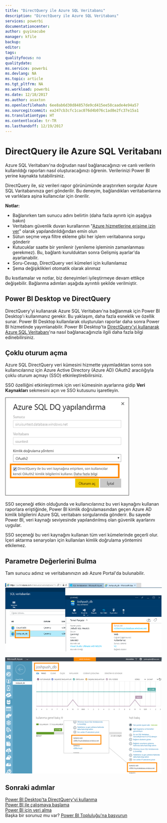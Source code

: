 ```yaml
---
title: "DirectQuery ile Azure SQL Veritabanı"
description: "DirectQuery ile Azure SQL Veritabanı"
services: powerbi
documentationcenter: 
author: guyinacube
manager: kfile
backup: 
editor: 
tags: 
qualityfocus: no
qualitydate: 
ms.service: powerbi
ms.devlang: NA
ms.topic: article
ms.tgt_pltfrm: NA
ms.workload: powerbi
ms.date: 12/18/2017
ms.author: asaxton
ms.openlocfilehash: 6ee8ab6d30d84857de9cd415ee58caade4e94a57
ms.sourcegitcommit: ea247cb3cfc1cac076d4b076c1ad8e2fc37e15a1
ms.translationtype: HT
ms.contentlocale: tr-TR
ms.lasthandoff: 12/19/2017
---
```

# <a name="azure-sql-database-with-directquery"></a>DirectQuery ile Azure SQL Veritabanı
Azure SQL Veritabanı'na doğrudan nasıl bağlanacağınızı ve canlı verilerin kullanıldığı raporları nasıl oluşturacağınızı öğrenin. Verilerinizi Power BI yerine kaynakta tutabilirsiniz.

DirectQuery ile, siz verileri rapor görünümünde araştırırken sorgular Azure SQL Varitabanınıza geri gönderilir. Bu deneyim, bağlandıkları veritabanlarına ve varlıklara aşina kullanıcılar için önerilir.

**Notlar:**

* Bağlanırken tam sunucu adını belirtin (daha fazla ayrıntı için aşağıya bakın)
* Veritabanı güvenlik duvarı kurallarının "[Azure hizmetlerine erişime izin ver](https://msdn.microsoft.com/library/azure/ee621782.aspx)" olarak yapılandırıldığından emin olun
* Sütun seçme veya filtre ekleme gibi her işlem veritabanına sorgu gönderir
* Kutucuklar saatte bir yenilenir (yenileme işleminin zamanlanması gerekmez). Bu, bağlantı kurulduktan sonra Gelişmiş ayarlar'da ayarlanabilir.
* Soru-Cevap, DirectQuery veri kümeleri için kullanılamaz
* Şema değişiklikleri otomatik olarak alınmaz

Bu kısıtlamalar ve notlar, biz deneyimleri iyileştirmeye devam ettikçe değişebilir. Bağlanma adımları aşağıda ayrıntılı şekilde verilmiştir. 

## <a name="power-bi-desktop-and-directquery"></a>Power BI Desktop ve DirectQuery
DirectQuery'yi kullanarak Azure SQL Veritabanı'na bağlanmak için Power BI Desktop'ı kullanmanız gerekir. Bu yaklaşım, daha fazla esneklik ve özellik sunar. Power BI Desktop kullanılarak oluşturulan raporlar daha sonra Power BI hizmetinde yayımlanabilir. Power BI Desktop'ta [DirectQuery'yi kullanarak Azure SQL Veritabanı](desktop-use-directquery.md)'na nasıl bağlanacağınızla ilgili daha fazla bilgi edinebilirsiniz. 

## <a name="single-sign-on"></a>Çoklu oturum açma

Azure SQL DirectQuery veri kümesini hizmette yayımladıktan sonra son kullanıcılarınız için Azure Active Directory (Azure AD) OAuth2 aracılığıyla çoklu oturum açmayı (SSO) etkinleştirebilirsiniz. 

SSO özelliğini etkinleştirmek için veri kümesinin ayarlarına gidip **Veri Kaynakları** sekmesini açın ve SSO kutusunu işaretleyin.

![Azure SQL DQ iletişim kutusunu yapılandırma](media/service-azure-sql-database-with-direct-connect/sso-dialog.png)

SSO seçeneği etkin olduğunda ve kullanıcılarınız bu veri kaynağını kullanan raporlara eriştiğinde, Power BI kimlik doğrulamasından geçen Azure AD kimlik bilgilerini Azure SQL veritabanı sorgularında gönderir. Bu sayede Power BI, veri kaynağı seviyesinde yapılandırılmış olan güvenlik ayarlarını uygular.

SSO seçeneği bu veri kaynağını kullanan tüm veri kümelerinde geçerli olur. İçeri aktarma senaryoları için kullanılan kimlik doğrulama yöntemini etkilemez.

## <a name="finding-parameter-values"></a>Parametre Değerlerini Bulma
Tam sunucu adınız ve veritabanınızın adı Azure Portal'da bulunabilir.

![](media/service-azure-sql-database-with-direct-connect/azureportnew_update.png)

![](media/service-azure-sql-database-with-direct-connect/azureportal_update.png)

## <a name="next-steps"></a>Sonraki adımlar
[Power BI Desktop'ta DirectQuery'yi kullanma](desktop-use-directquery.md)  
[Power BI ile çalışmaya başlama](service-get-started.md)  
[Power BI için veri alma](service-get-data.md)  
Başka bir sorunuz mu var? [Power BI Topluluğu'na başvurun](http://community.powerbi.com/)
